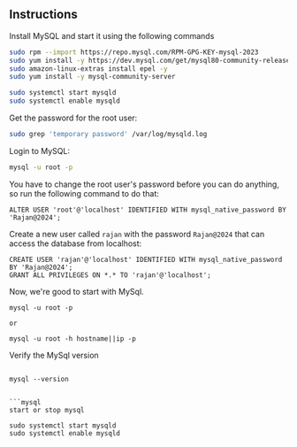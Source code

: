 ## Instructions


Install MySQL and start it using the following commands


```sh
sudo rpm --import https://repo.mysql.com/RPM-GPG-KEY-mysql-2023
sudo yum install -y https://dev.mysql.com/get/mysql80-community-release-el7-3.noarch.rpm
sudo amazon-linux-extras install epel -y
sudo yum install -y mysql-community-server

sudo systemctl start mysqld 
sudo systemctl enable mysqld 
```


Get the password for the root user:


```sh
sudo grep 'temporary password' /var/log/mysqld.log
```


Login to MySQL:


```sh
mysql -u root -p
```


You have to change the root user's password before you can do anything, so run the following command to do that:


```mysql
ALTER USER 'root'@'localhost' IDENTIFIED WITH mysql_native_password BY 'Rajan@2024';
```



Create a new user called `rajan` with the password `Rajan@2024` that can access the database from localhost:


```mysql
CREATE USER 'rajan'@'localhost' IDENTIFIED WITH mysql_native_password BY 'Rajan@2024';
GRANT ALL PRIVILEGES ON *.* TO 'rajan'@'localhost';
```


Now, we're good to start with MySql.

```mysql
mysql -u root -p

or

mysql -u root -h hostname||ip -p
```

Verify the MySql version
```mysql

mysql --version

```
```mysql

```mysql
start or stop mysql

sudo systemctl start mysqld
sudo systemctl enable mysqld 
```
